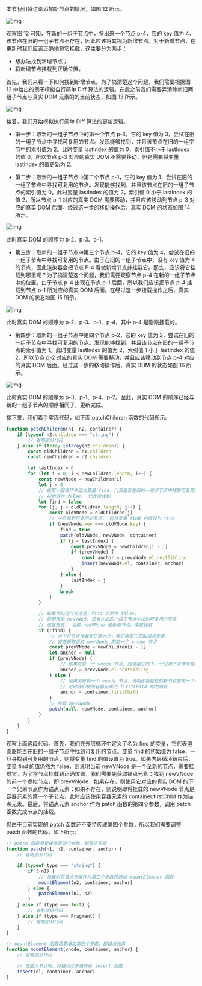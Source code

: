 本节我们将讨论添加新节点的情况，如图 12 所示。

![img](../assets/VueImage/Diff-12.png)

观察图 12 可知，在新的一组子节点中，多出来一个节点 p-4，它的 key 值为 4，该节点在旧的一组子节点不存在，因此应该将其视为新增节点。对于新增节点，在更新时我们应该正确地将它挂载，这主要分为两步：

- 想办法找到新增节点；
- 将新增节点挂载到正确位置。

首先，我们来看一下如何找到新增节点。为了搞清楚这个问题，我们需要根据图 12 中给出的例子模拟自行简单 Diff 算法的逻辑。在此之前我们需要弄清除新旧两组子节点与真实 DOM 元素的的当前状态，如图 13 所示。

![img](../assets/VueImage/Diff-13.png)

接着，我们开始模拟执行简单 Diff 算法的更新逻辑。

- 第一步：取新的一组子节点中的第一个节点 p-3，它的 key 值为 3，尝试在旧的一组子节点中寻找可复用的节点。发现能够找到，并且该节点在旧的一组字节中的索引值为 2。此时变量 lastIndex 的值为 0，索引值不小于 lastIndex 的值 0，所以节点 p-3 对应的真实 DOM 不需要移动，但是需要将变量 lastIndex 的值更新为 2.

- 第二步：取新的一组子节点中第二个节点 p-1，它的 key 值为 1，尝试在旧的一组子节点中寻找可复用的节点。发现能够找到，并且该节点在旧的一组子节点的索引值为 0。此时变量 lastIndex 的值为 2，索引值 0 小于 lastIndex 的值 2，所以节点 p-1 对应的真实 DOM 需要移动，并且应该移动到节点 p-3 对应的真实 DOM 后面。经过这一步的移动操作后，真实 DOM 的状态如图 14 所示。

![img](../assets/VueImage/Diff-14.png)

此时真实 DOM 的顺序为 p-2、p-3、p-1。

- 第三步：取新的一组子节点中第三个节点 p-4，它的 key 值为 4，尝试在旧的一组子节点中寻找可复用的节点。由于在旧的一组子节点中，没有 key 值为 4 的节点，因此渲染器会把节点 P-4 看做新增节点并挂载它。那么，应该将它挂载到哪里呢？为了搞清楚这个问题，我们需要观察节点 p-4 在新的一组子节点中的位置。由于节点 p-4 出现在节点 p-1 后面，所以我们应该把节点 p-4 挂载到节点 p-1 所对应的真实 DOM 后面。在经过这一步挂载操作之后，真实 DOM 的状态如图 15 所示。

![img](../assets/VueImage/Diff-15.png)

此时真实 DOM 的顺序为 p-2、p-3、p-1、p-4，其中 p-4 是刚刚挂载的。

- 第四步：取新的一组子节点中第四个节点 p-2，它的 key 值为 2，尝试在旧的一组子节点中寻找可复用的节点。发现能够找到，并且该节点在旧的一组子节点的索引值为 1。此时变量 lastIndex 的值为 2，索引值 1 小于 lastIndex 的值 2，所以节点 p-2 对应的真实 DOM 需要移动，并且应该移动到节点 p-4 对应的真实 DOM 后面。经过这一步的移动操作后，真实 DOM 的状态如图 16 所示。

![img](../assets/VueImage/Diff-16.png)

此时真实 DOM 的顺序为 p-3、p-1、p-4、p-2。至此，真实 DOM 的顺序已经与新的一组子节点的顺序相同了，更新完成。

接下来，我们着手实现代码，如下面 patchChildren 函数的代码所示:

```js
function patchChildren(n1, n2, container) {
	if (typeof n2.children === "string") {
		// 省略部分代码
	} else if (Array.isArray(n2.children)) {
		const oldChildren = n1.children
		const newChildren = n2.children

		let lastIndex = 0
		for (let i = 0; i < newChildren.length; i++) {
			const newVNode = newChildren[i]
			let j = 0
			// 在第一层循环中定义变量 find，代表是否在旧的一组子节点中找到可复用的节点，
			// 初始值为 false， 代表没找到
			let find = false
			for (j; j < oldChildren.length; j++) {
				const oldVNode = oldChildren[j]
				// 一旦找到可复用的节点， 则将变量 find 的值设为 true
				if (newVNode.key === oldVNode.key) {
					find = true
					patch(oldVNode, newVNode, container)
					if (j < lastIndex) {
						const prevVNode = newChildren[i - 1]
						if (prevVNode) {
							const anchor = prevVNode.el.nextSibling
							insert(newVNode.el, container, anchor)
						}
					} else {
						lastIndex = j
					}
					break
				}
			}

			// 如果代码运行到这里，find 仍然为 false，
			// 说明当前 newVNode 没有在旧的一组子节点中找到可复用的节点
			// 也就是说， 当前 newVNode 是新增节点，需要挂载
			if (!find) {
				// 为了将节点挂载到正确为止，我们需要先获取锚点元素
				// 首先获取当前 newVNode 的前一个 vnode 节点
				const prevVNode = newChildren[i - 1]
				let anchor = null
				if (prevVNode) {
					// 如果有前一个 vnode 节点，则使用它的下一个兄弟节点作为锚点元素
					anchor = prevVNode.el.nextSibling
				} else {
					// 如果没有前一个 vnode 节点，说明即将挂载的新节点是第一个子节点
					// 这时我们使用容器元素的 firstChild 作为锚点
					anchor = container.firstChild
				}
				// 挂载 newVNode
				patch(null, newVNode, container, anchor)
			}
		}
	}
}
```

观察上面这段代码。首先，我们在外层循环中定义了名为 find 的变量，它代表渲染器能否在旧的一组子节点中找到可复用的节点。变量 find 的初始值为 false，一旦寻找到可复用的节点，则将变量 find 的值设置为 true。如果内层循环结束后，变量 find 的值仍然为 false，则说明当前 newVNode 是一个全新的节点，需要挂载它。为了将节点挂载到正确位置，我们需要先获取锚点元素：找到 newVNode 的前一个虚拟节点，即 prevVNode，如果存在，则使用它对应的真实 DOM 的下一个兄弟节点作为锚点元素；如果不存在，则说明即将挂载的 newVNode 节点是容器元素的第一个子节点，此时应该使用容器元素的 container.firstChild 作为锚点元素。最后，将锚点元素 anchor 作为 patch 函数的第四个参数，调用 patch 函数完成节点的挂载。

但由于目前实现的 patch 函数还不支持传递第四个参数，所以我们需要调整 patch 函数的代码，如下所示:

```js
// patch 函数需要接收第四个参数，即锚点元素
function patch(n1, n2, container, anchor) {
	// 省略部分代码

	if (typeof type === "string") {
		if (!n1) {
			// 挂载时将锚点元素作为第三个参数传递给 mountElement 函数
			mountElement(n2, container, anchor)
		} else {
			patchElement(n1, n2)
		}
	} else if (type === Text) {
		// 省略部分代码
	} else if (type === Fragment) {
		// 省略部分代码
	}
}

// mountElement 函数需要增加第三个参数，即锚点元素
function mountElement(vnode, container, anchor) {
	// 省略部分代码

	// 在插入节点时，将锚点元素透传给 insert 函数
	insert(el, container, anchor)
}
```
